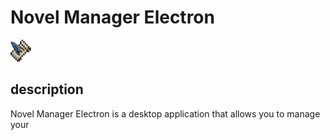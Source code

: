 # Novel Manager Electron
<img src='./res/icon.png'> 

## description
Novel Manager Electron is a desktop application that allows you to manage your 